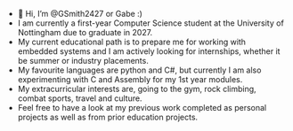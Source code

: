 - 👋 Hi, I’m @GSmith2427 or Gabe :)
- I am currently a first-year Computer Science student at the University of Nottingham due to graduate in 2027.
- My current educational path is to prepare me for working with embedded systems and I am actively looking for internships, whether it be summer or industry placements.
- My favourite languages are python and C#, but currently I am also experimenting with C and Assembly for my 1st year modules.
- My extracurricular interests are, going to the gym, rock climbing, combat sports, travel and culture.
- Feel free to have a look at my previous work completed as personal projects as well as from prior education projects.

